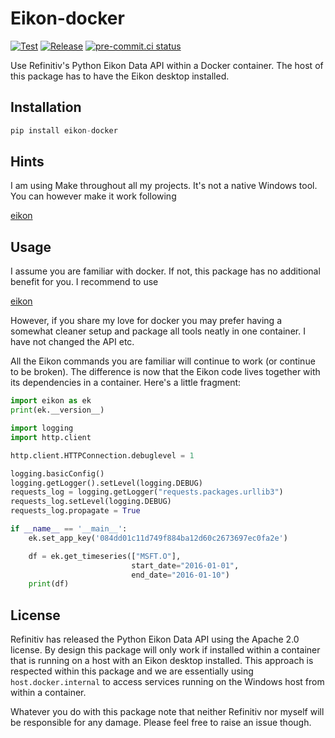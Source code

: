 # Eikon-docker

[![Test](https://github.com/tschm/eikon-docker/workflows/Test/badge.svg)](https://github.com/tschm/eikon-docker/actions/)
[![Release](https://github.com/tschm/eikon-docker/workflows/Release/badge.svg)](https://github.com/tschm/eikon-docker/actions/)
[![pre-commit.ci status](https://results.pre-commit.ci/badge/github/tschm/eikon-docker/main.svg)](https://results.pre-commit.ci/latest/github/tschm/eikon-docker/main)

Use Refinitiv's Python Eikon Data API within a Docker container.
The host of this package has to have the Eikon desktop installed.

## Installation

```python
pip install eikon-docker
```

## Hints

I am using Make throughout all my projects.
It's not a native Windows tool. You can however make it work following

[eikon](https://gist.github.com/evanwill/0207876c3243bbb6863e65ec5dc3f058)

## Usage

I assume you are familiar with docker. If not, this package
has no additional benefit for you. I recommend to use

[eikon](https://pypi.org/project/eikon/)

However, if you share my love for docker you may prefer
having a somewhat cleaner setup and package all tools neatly in one
container. I have not changed the API etc.

All the Eikon commands you are familiar will continue
to work (or continue to be broken).
The difference is now that the Eikon code
lives together with its dependencies in a container. Here's a little fragment:

```python
import eikon as ek
print(ek.__version__)

import logging
import http.client

http.client.HTTPConnection.debuglevel = 1

logging.basicConfig()
logging.getLogger().setLevel(logging.DEBUG)
requests_log = logging.getLogger("requests.packages.urllib3")
requests_log.setLevel(logging.DEBUG)
requests_log.propagate = True

if __name__ == '__main__':
    ek.set_app_key('084dd01c11d749f884ba12d60c2673697ec0fa2e')

    df = ek.get_timeseries(["MSFT.O"],
                           start_date="2016-01-01",
                           end_date="2016-01-10")
    print(df)
```

## License

Refinitiv has released the Python Eikon Data API using the Apache 2.0 license.
By design this package will only work if installed
within a container that is running on a host with an Eikon desktop installed.
This approach is respected within this package and
we are essentially using `host.docker.internal` to access services running
on the Windows host from within a container.

Whatever you do with this package note that neither Refinitiv
nor myself will be responsible for any damage.
Please feel free to raise an issue though.
